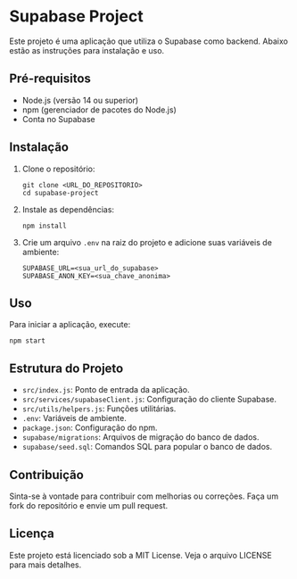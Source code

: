 # Supabase Project

Este projeto é uma aplicação que utiliza o Supabase como backend. Abaixo estão as instruções para instalação e uso.

## Pré-requisitos

- Node.js (versão 14 ou superior)
- npm (gerenciador de pacotes do Node.js)
- Conta no Supabase

## Instalação

1. Clone o repositório:
   ```
   git clone <URL_DO_REPOSITORIO>
   cd supabase-project
   ```

2. Instale as dependências:
   ```
   npm install
   ```

3. Crie um arquivo `.env` na raiz do projeto e adicione suas variáveis de ambiente:
   ```
   SUPABASE_URL=<sua_url_do_supabase>
   SUPABASE_ANON_KEY=<sua_chave_anonima>
   ```

## Uso

Para iniciar a aplicação, execute:
```
npm start
```

## Estrutura do Projeto

- `src/index.js`: Ponto de entrada da aplicação.
- `src/services/supabaseClient.js`: Configuração do cliente Supabase.
- `src/utils/helpers.js`: Funções utilitárias.
- `.env`: Variáveis de ambiente.
- `package.json`: Configuração do npm.
- `supabase/migrations`: Arquivos de migração do banco de dados.
- `supabase/seed.sql`: Comandos SQL para popular o banco de dados.

## Contribuição

Sinta-se à vontade para contribuir com melhorias ou correções. Faça um fork do repositório e envie um pull request.

## Licença

Este projeto está licenciado sob a MIT License. Veja o arquivo LICENSE para mais detalhes.